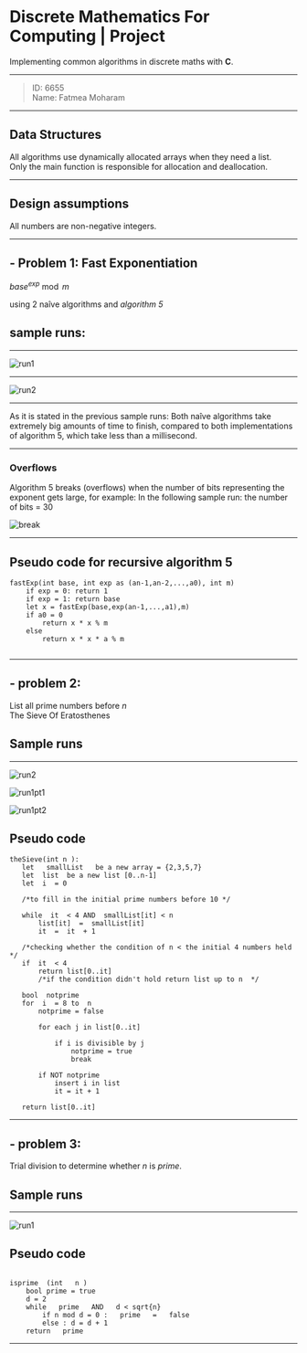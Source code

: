# Discrete Mathematics For Computing | Project  
Implementing common algorithms in discrete maths with **C**.  
  
___  
  
>ID: 6655    
>Name: Fatmea Moharam    
  
---  
  
## Data Structures   

All algorithms use dynamically allocated arrays when they need a list.  
Only the     main     function is responsible for allocation and deallocation.  
  
___  
  
## Design assumptions  

All numbers are non-negative integers.  
  
___  
  
## - Problem 1: Fast Exponentiation

$base^{exp} \bmod m$

using 2 naîve algorithms and *algorithm 5*
 
## sample runs:
 
---
 
![run1](/img/fastexp1.png)

---

![run2](/img/fastexp2.png)  

--- 

As it is stated in the previous sample runs:
Both naîve algorithms take extremely big amounts of time to finish, compared to both implementations of algorithm 5, which take less than a millisecond.  

---

### Overflows

Algorithm 5 breaks (overflows) when the number of bits representing the exponent gets large, for example:
In the following sample run: the number of bits = 30

![break](/img/fastexpbreak2.png)

---

## Pseudo code for recursive algorithm 5

```
fastExp(int base, int exp as (an-1,an-2,...,a0), int m)
    if exp = 0: return 1
    if exp = 1: return base
    let x = fastExp(base,exp(an-1,...,a1),m)
    if a0 = 0
        return x * x % m
    else
        return x * x * a % m
        
```

___ 

## - problem 2:

List all prime numbers before *n*  
The Sieve Of Eratosthenes  

## Sample runs  

---  

![run2](/img/sieve2.png)  

![run1pt1](/img/sieve1.png)  

![run1pt2](/img/sieve1-2.png)  
 
## Pseudo code 

 ```     
 theSieve(int n ):  
    let   smallList   be a new array = {2,3,5,7}  
    let  list  be a new list [0..n-1]  
    let  i  = 0  

    /*to fill in the initial prime numbers before 10 */  

    while  it  < 4 AND  smallList[it] < n   
        list[it]  =  smallList[it]   
        it  =  it  + 1  

    /*checking whether the condition of n < the initial 4 numbers held  */
    if  it  < 4    
        return list[0..it]   
        /*if the condition didn't hold return list up to n  */  
    
    bool  notprime    
    for  i  = 8 to  n   
        notprime = false  
        
        for each j in list[0..it]  
        
            if i is divisible by j  
                notprime = true  
                break  
        
        if NOT notprime  
            insert i in list  
            it = it + 1  
    
    return list[0..it]
```

___

## - problem 3:

Trial division to determine whether *n* is *prime*.  

## Sample runs

---  

![run1](/img/trial.png)

## Pseudo code

```      

isprime  (int   n )  
    bool prime = true   
    d = 2  
    while   prime   AND   d < sqrt{n}  
        if n mod d = 0 :   prime   =   false    
        else : d = d + 1  
    return   prime  

```   
___   
